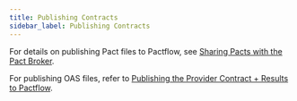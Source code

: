 ```yaml
---
title: Publishing Contracts
sidebar_label: Publishing Contracts
---
```


For details on publishing Pact files to Pactflow, see [Sharing Pacts with the Pact Broker](https://docs.pact.io/getting_started/sharing_pacts).

For publishing OAS files, refer to [Publishing the Provider Contract + Results to Pactflow](contracts/oas#publishing-the-provider-contract--results-to-pactflow).

